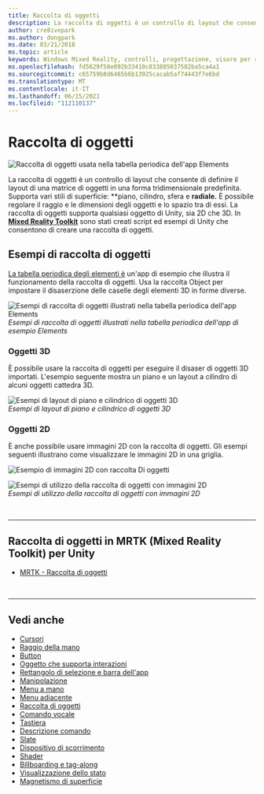 ```yaml
---
title: Raccolta di oggetti
description: La raccolta di oggetti è un controllo di layout che consente di definire il layout di una matrice di oggetti in una forma tridimensionale predefinita.
author: cre8ivepark
ms.author: dongpark
ms.date: 03/21/2018
ms.topic: article
keywords: Windows Mixed Reality, controlli, progettazione, visore per realtà mista, visore windows mixed reality, visore per realtà virtuale, HoloLens, raccolta di oggetti, 2D, 3D, MRTK, Mixed Reality Toolkit
ms.openlocfilehash: fd5629f58e092b33410c833885037582ba5ca4a1
ms.sourcegitcommit: c65759b8d6465b6b13925cacab5af74443f7e6bd
ms.translationtype: MT
ms.contentlocale: it-IT
ms.lasthandoff: 06/15/2021
ms.locfileid: "112110137"
---
```

# <a name="object-collection"></a>Raccolta di oggetti

![Raccolta di oggetti usata nella tabella periodica dell'app Elements](images/UX_Hero_ObjectCollection.jpg)<br>

La raccolta di oggetti è un controllo di layout che consente di definire il layout di una matrice di oggetti in una forma tridimensionale predefinita. Supporta vari stili di superficie: **piano, cilindro, sfera e **radiale.** È possibile regolare il raggio e le dimensioni degli oggetti e lo spazio tra di essi. La raccolta di oggetti supporta qualsiasi oggetto di Unity, sia 2D che 3D. In **[Mixed Reality Toolkit](/windows/mixed-reality/mrtk-unity/features/ux-building-blocks/object-collection)** sono stati creati script ed esempi di Unity che consentono di creare una raccolta di oggetti.

## <a name="object-collection-examples"></a>Esempi di raccolta di oggetti

[La tabella periodica degli elementi è](../develop/unity/periodic-table-of-the-elements.md) un'app di esempio che illustra il funzionamento della raccolta di oggetti. Usa la raccolta Object per impostare il disaserzione delle caselle degli elementi 3D in forme diverse.

![Esempi di raccolta di oggetti illustrati nella tabella periodica dell'app Elements](images/periodictable-collections-1000px.jpg)<br>
*Esempi di raccolta di oggetti illustrati nella tabella periodica dell'app di esempio Elements*

### <a name="3d-objects"></a>Oggetti 3D

È possibile usare la raccolta di oggetti per eseguire il disaser di oggetti 3D importati. L'esempio seguente mostra un piano e un layout a cilindro di alcuni oggetti cattedra 3D.

![Esempi di layout di piano e cilindrico di oggetti 3D](images/objectcollection-3dobjects-1000px.jpg)<br>
*Esempi di layout di piano e cilindrico di oggetti 3D*

### <a name="2d-objects"></a>Oggetti 2D

È anche possibile usare immagini 2D con la raccolta di oggetti. Gli esempi seguenti illustrano come visualizzare le immagini 2D in una griglia.

![Esempio di immagini 2D con raccolta Di oggetti](images/940px-layout-3dobjects-3.jpg)

![Esempi di utilizzo della raccolta di oggetti con immagini 2D](images/940px-layout-2dimages.jpg)<br>
*Esempi di utilizzo della raccolta di oggetti con immagini 2D*

<br>

---

## <a name="object-collection-in-mrtk-mixed-reality-toolkit-for-unity"></a>Raccolta di oggetti in MRTK (Mixed Reality Toolkit) per Unity

* [MRTK - Raccolta di oggetti](/windows/mixed-reality/mrtk-unity/features/ux-building-blocks/object-collection)

<br>

---

## <a name="see-also"></a>Vedi anche

* [Cursori](cursors.md)
* [Raggio della mano](point-and-commit.md)
* [Button](button.md)
* [Oggetto che supporta interazioni](interactable-object.md)
* [Rettangolo di selezione e barra dell'app](app-bar-and-bounding-box.md)
* [Manipolazione](direct-manipulation.md)
* [Menu a mano](hand-menu.md)
* [Menu adiacente](near-menu.md)
* [Raccolta di oggetti](object-collection.md)
* [Comando vocale](voice-input.md)
* [Tastiera](keyboard.md)
* [Descrizione comando](tooltip.md)
* [Slate](slate.md)
* [Dispositivo di scorrimento](slider.md)
* [Shader](shader.md)
* [Billboarding e tag-along](billboarding-and-tag-along.md)
* [Visualizzazione dello stato](progress.md)
* [Magnetismo di superficie](surface-magnetism.md)